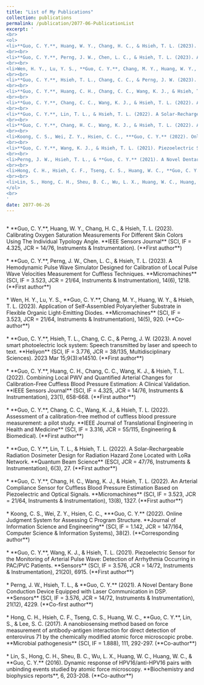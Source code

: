 ```yaml
---
title: "List of My Publications"
collection: publications
permalink: /publication/2077-06-PublicationList
excerpt: '
<br>
<ol>
<li>**Guo, C. Y.**, Huang, W. Y., Chang, H. C., & Hsieh, T. L. (2023). Calibrating Oxygen Saturation Measurements For Different Skin Colors Using The Individual Typology Angle. **IEEE Sensors Journal** (SCI, IF = 4.325, JCR = 14/76, Instruments & Instrumentation). (**First author**)</li>
<br><br> 
<li>**Guo, C. Y.**, Perng, J. W., Chen, L. C., & Hsieh, T. L. (2023). A Hemodynamic Pulse Wave Simulator Designed for Calibration of Local Pulse Wave Velocities Measurement for Cuffless Techniques. **Micromachines** (SCI, IF = 3.523, JCR = 21/64, Instruments & Instrumentation), 14(6), 1218. (**First author**)</li>
<br><br> 
<li>Wen, H. Y., Lu, Y. S., **Guo, C. Y.**, Chang, M. Y., Huang, W. Y., & Hsieh, T. L. (2023). Application of Self-Assembled Polyarylether Substrate in Flexible Organic Light-Emitting Diodes. **Micromachines** (SCI, IF = 3.523, JCR = 21/64, Instruments & Instrumentation), 14(5), 920. (**Co-author**)</li>
<br><br> 
<li>**Guo, C. Y.**, Hsieh, T. L., Chang, C. C., & Perng, J. W. (2023). A novel smart photoelectric lock system: Speech transmitted by laser and speech to text. **Heliyon** (SCI, IF = 3.776, JCR = 38/135, Multidisciplinary Sciences). 2023 Mar 15;9(3):e14510. (**First author**)</li>
<br><br> 
<li>**Guo, C. Y.**, Huang, C. H., Chang, C. C., Wang, K. J., & Hsieh, T. L. (2022). Combining Local PWV and Quantified Arterial Changes for Calibration-Free Cuffless Blood Pressure Estimation: A Clinical Validation. **IEEE Sensors Journal** (SCI, IF = 4.325, JCR = 14/76, Instruments & Instrumentation), 23(1), 658-668. (**First author**)</li>
<br><br> 
<li>**Guo, C. Y.**, Chang, C. C., Wang, K. J., & Hsieh, T. L. (2022). Assessment of a calibration-free method of cuffless blood pressure measurement: a pilot study. **IEEE Journal of Translational Engineering in Health and Medicine** (SCI, IF = 3.316, JCR = 55/115, Engineering & Biomedical). (**First author**)</li>
<br><br> 
<li>**Guo, C. Y.**, Lin, T. L., & Hsieh, T. L. (2022). A Solar-Rechargeable Radiation Dosimeter Design for Radiation Hazard Zone Located with LoRa Network. **Quantum Beam Science** (ESCI, JCR = 47/76, Instruments & Instrumentation), 6(3), 27. (**First author**)</li>
<br><br> 
<li>**Guo, C. Y.**, Chang, H. C., Wang, K. J., & Hsieh, T. L. (2022). An Arterial Compliance Sensor for Cuffless Blood Pressure Estimation Based on Piezoelectric and Optical Signals. **Micromachines** (SCI, IF = 3.523, JCR = 21/64, Instruments & Instrumentation), 13(8), 1327. (**First author**)</li>
<br><br> 
<li>Koong, C. S., Wei, Z. Y., Hsien, C. C., ***Guo, C. Y.** (2022). Online Judgment System for Assessing C Program Structure. **Journal of Information Science and Engineering** (SCI, IF = 1.142, JCR = 147/164, Computer Science & Information Systems), 38(2). (**Corresponding author**)</li>
<br><br> 
<li>**Guo, C. Y.**, Wang, K. J., & Hsieh, T. L. (2021). Piezoelectric Sensor for the Monitoring of Arterial Pulse Wave: Detection of Arrhythmia Occurring in PAC/PVC Patients. **Sensors** (SCI, IF = 3.576, JCR = 14/72, Instruments & Instrumentation), 21(20), 6915. (**First author**)</li>
<br><br> 
<li>Perng, J. W., Hsieh, T. L., & **Guo, C. Y.** (2021). A Novel Dentary Bone Conduction Device Equipped with Laser Communication in DSP. **Sensors** (SCI, IF = 3.576, JCR = 14/72, Instruments & Instrumentation), 21(12), 4229. (**Co-first author**)</li>
<br><br> 
<li>Hong, C. H., Hsieh, C. F., Tseng, C. S., Huang, W. C., **Guo, C. Y.**, Lin, S., & Lee, S. C. (2017). A nanobiosensing method based on force measurement of antibody-antigen interaction for direct detection of enterovirus 71 by the chemically modified atomic force microscopic probe. **Microbial pathogenesis** (SCI, IF = 1.888), 111, 292-297. (**Co-author**)</li>
<br><br> 
<li>Lin, S., Hong, C. H., Sheu, B. C., Wu, L. X., Huang, W. C., Huang, W. C., & **Guo, C. Y.** (2016). Dynamic response of HPV16/anti-HPV16 pairs with unbinding events studied by atomic force microscopy. **Biochemistry and biophysics reports**, 6, 203-208. (**Co-author**)</li>
</ol>
<br> 
'
date: 2077-06-26
---
```


<br>
* **Guo, C. Y.**, Huang, W. Y., Chang, H. C., & Hsieh, T. L. (2023). Calibrating Oxygen Saturation Measurements For Different Skin Colors Using The Individual Typology Angle. **IEEE Sensors Journal** (SCI, IF = 4.325, JCR = 14/76, Instruments & Instrumentation). (**First author**)
<br><br>
* **Guo, C. Y.**, Perng, J. W., Chen, L. C., & Hsieh, T. L. (2023). A Hemodynamic Pulse Wave Simulator Designed for Calibration of Local Pulse Wave Velocities Measurement for Cuffless Techniques. **Micromachines** (SCI, IF = 3.523, JCR = 21/64, Instruments & Instrumentation), 14(6), 1218. (**First author**)
<br><br>
* Wen, H. Y., Lu, Y. S., **Guo, C. Y.**, Chang, M. Y., Huang, W. Y., & Hsieh, T. L. (2023). Application of Self-Assembled Polyarylether Substrate in Flexible Organic Light-Emitting Diodes. **Micromachines** (SCI, IF = 3.523, JCR = 21/64, Instruments & Instrumentation), 14(5), 920. (**Co-author**)
<br><br>
* **Guo, C. Y.**, Hsieh, T. L., Chang, C. C., & Perng, J. W. (2023). A novel smart photoelectric lock system: Speech transmitted by laser and speech to text. **Heliyon** (SCI, IF = 3.776, JCR = 38/135, Multidisciplinary Sciences). 2023 Mar 15;9(3):e14510. (**First author**)
<br><br>
* **Guo, C. Y.**, Huang, C. H., Chang, C. C., Wang, K. J., & Hsieh, T. L. (2022). Combining Local PWV and Quantified Arterial Changes for Calibration-Free Cuffless Blood Pressure Estimation: A Clinical Validation. **IEEE Sensors Journal** (SCI, IF = 4.325, JCR = 14/76, Instruments & Instrumentation), 23(1), 658-668. (**First author**)
<br><br>
* **Guo, C. Y.**, Chang, C. C., Wang, K. J., & Hsieh, T. L. (2022). Assessment of a calibration-free method of cuffless blood pressure measurement: a pilot study. **IEEE Journal of Translational Engineering in Health and Medicine** (SCI, IF = 3.316, JCR = 55/115, Engineering & Biomedical). (**First author**)
<br><br>
* **Guo, C. Y.**, Lin, T. L., & Hsieh, T. L. (2022). A Solar-Rechargeable Radiation Dosimeter Design for Radiation Hazard Zone Located with LoRa Network. **Quantum Beam Science** (ESCI, JCR = 47/76, Instruments & Instrumentation), 6(3), 27. (**First author**)
<br><br>
* **Guo, C. Y.**, Chang, H. C., Wang, K. J., & Hsieh, T. L. (2022). An Arterial Compliance Sensor for Cuffless Blood Pressure Estimation Based on Piezoelectric and Optical Signals. **Micromachines** (SCI, IF = 3.523, JCR = 21/64, Instruments & Instrumentation), 13(8), 1327. (**First author**)
<br><br>
* Koong, C. S., Wei, Z. Y., Hsien, C. C., ***Guo, C. Y.** (2022). Online Judgment System for Assessing C Program Structure. **Journal of Information Science and Engineering** (SCI, IF = 1.142, JCR = 147/164, Computer Science & Information Systems), 38(2). (**Corresponding author**)
<br><br>
* **Guo, C. Y.**, Wang, K. J., & Hsieh, T. L. (2021). Piezoelectric Sensor for the Monitoring of Arterial Pulse Wave: Detection of Arrhythmia Occurring in PAC/PVC Patients. **Sensors** (SCI, IF = 3.576, JCR = 14/72, Instruments & Instrumentation), 21(20), 6915. (**First author**)
<br><br>
* Perng, J. W., Hsieh, T. L., & **Guo, C. Y.** (2021). A Novel Dentary Bone Conduction Device Equipped with Laser Communication in DSP. **Sensors** (SCI, IF = 3.576, JCR = 14/72, Instruments & Instrumentation), 21(12), 4229. (**Co-first author**)
<br><br>
* Hong, C. H., Hsieh, C. F., Tseng, C. S., Huang, W. C., **Guo, C. Y.**, Lin, S., & Lee, S. C. (2017). A nanobiosensing method based on force measurement of antibody-antigen interaction for direct detection of enterovirus 71 by the chemically modified atomic force microscopic probe. **Microbial pathogenesis** (SCI, IF = 1.888), 111, 292-297. (**Co-author**)
<br><br>
* Lin, S., Hong, C. H., Sheu, B. C., Wu, L. X., Huang, W. C., Huang, W. C., & **Guo, C. Y.** (2016). Dynamic response of HPV16/anti-HPV16 pairs with unbinding events studied by atomic force microscopy. **Biochemistry and biophysics reports**, 6, 203-208. (**Co-author**)
<br>

